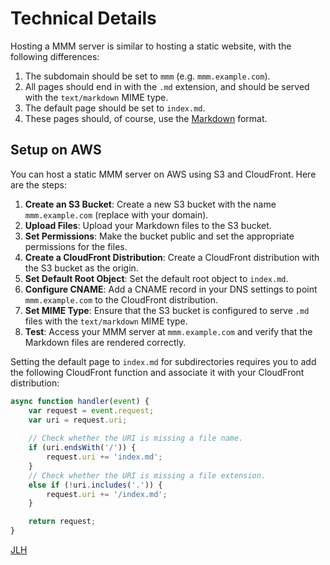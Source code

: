 # Technical Details

Hosting a MMM server is similar to hosting a static website, with the following differences:

1. The subdomain should be set to `mmm` (e.g. `mmm.example.com`).
2. All pages should end in with the `.md` extension, and should be served with the `text/markdown` MIME type.
3. The default page should be set to `index.md`.
4. These pages should, of course, use the [Markdown](markdown.md) format.

## Setup on AWS

You can host a static MMM server on AWS using S3 and CloudFront. Here are the steps:

1. **Create an S3 Bucket**: Create a new S3 bucket with the name `mmm.example.com` (replace with your domain).
2. **Upload Files**: Upload your Markdown files to the S3 bucket.
3. **Set Permissions**: Make the bucket public and set the appropriate permissions for the files.
4. **Create a CloudFront Distribution**: Create a CloudFront distribution with the S3 bucket as the origin.
5. **Set Default Root Object**: Set the default root object to `index.md`.
6. **Configure CNAME**: Add a CNAME record in your DNS settings to point `mmm.example.com` to the CloudFront distribution.
7. **Set MIME Type**: Ensure that the S3 bucket is configured to serve `.md` files with the `text/markdown` MIME type.
8. **Test**: Access your MMM server at `mmm.example.com` and verify that the Markdown files are rendered correctly.

Setting the default page to `index.md` for subdirectories requires you to add the following CloudFront function and associate it with your CloudFront distribution:

```javascript
async function handler(event) {
    var request = event.request;
    var uri = request.uri;
    
    // Check whether the URI is missing a file name.
    if (uri.endsWith('/')) {
        request.uri += 'index.md';
    } 
    // Check whether the URI is missing a file extension.
    else if (!uri.includes('.')) {
        request.uri += '/index.md';
    }

    return request;
}
```

[JLH](people.md)
